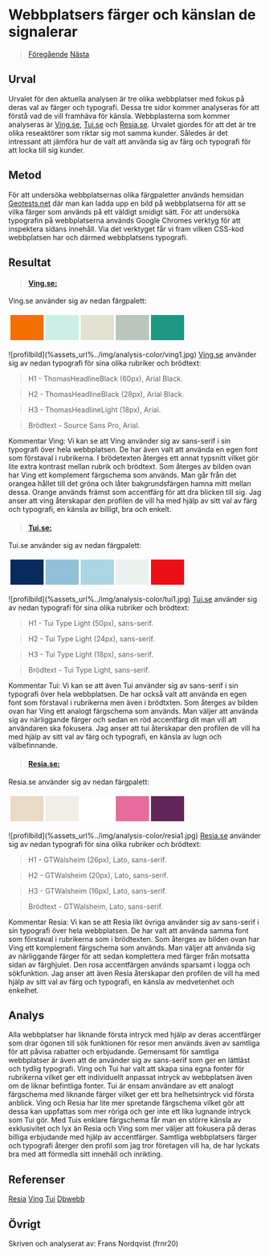 Webbplatsers färger och känslan de signalerar
=======================
><a href="01_colors" class="hide"><i class="fas fa-arrow-left"></i> Föregående</a> <a href="02_load" class="show-analysis">Nästa <i class="fas fa-arrow-right"></i> </a>

Urval
-----------------------
Urvalet för den aktuella analysen är tre olika webbplatser med fokus på deras val av färger och typografi. Dessa tre sidor kommer analyseras för att förstå vad de vill framhäva för känsla.
Webbplasterna som kommer analyseras är <a href="https://www.ving.se/" class="show-analysis">Ving.se</a>, <a href="https://www.tui.se/" class="show-analysis">Tui.se</a> och <a href="https://www.resia.se/" class="show-analysis">Resia.se</a>.
Urvalet gjordes för att det är tre olika reseaktörer som riktar sig mot samma kunder. Således är det intressant att jämföra hur de valt att använda sig av färg och typografi för att locka till sig kunder.

Metod
-----------------------

För att undersöka webbplatsernas olika färgpaletter används hemsidan <a href="https://www.geotests.net/couleurs/" class="show-analysis">Geotests.net</a> där man kan ladda upp en bild på webbplatserna för att se vilka färger som används på ett väldigt smidigt sätt. För att undersöka typografin på webbplatserna används Google Chromes verktyg för att inspektera sidans innehåll. Via det verktyget får vi fram vilken CSS-kod webbplatsen har och därmed webbplatsens typografi.

Resultat
-----------------------

><h4><a href="https://www.ving.se/" class="show-analysis">Ving.se:</a></h4>
Ving.se använder sig av nedan färgpalett:
<table style="border-spacing: 4px; border-collapse: separate">
<tr>
<td style="height: 50px; width: 50px; background-color: rgb(243, 112, 0)">
<td style="height: 50px; width: 50px; background-color: rgb(202, 240, 229)">
<td style="height: 50px; width: 50px; background-color: rgb(225, 226, 209)">
<td style="height: 50px; width: 50px; background-color: rgb(186, 198, 186)">
<td style="height: 50px; width: 50px; background-color: rgb(28, 152 , 132)">
</tr>
</table>
![profilbild](%assets_url%../img/analysis-color/ving1.jpg)
<a href="https://www.ving.se/" class="show-analysis">Ving.se</a> använder sig av nedan typografi för sina olika rubriker och brödtext:

>H1 - ThomasHeadlineBlack (60px), Arial Black.

>H2 - ThomasHeadlineBlack (28px), Arial Black.

>H3 - ThomasHeadlineLight (18px), Arial.

>Brödtext - Source Sans Pro, Arial. 

Kommentar Ving: Vi kan se att Ving använder sig av sans-serif i sin typografi över hela webbplatsen. De har även valt att använda en egen font som förstaval i rubrikerna. I brödetexten återges ett annat typsnitt vilket gör lite extra kontrast mellan rubrik och brödtext. Som återges av bilden ovan har Ving ett komplement färgschema som används. Man går från det orangea hållet till det gröna och låter bakgrundsfärgen hamna mitt mellan dessa. Orange används främst som accentfärg för att dra blicken till sig.
Jag anser att ving återskapar den profilen de vill ha med hjälp av sitt val av färg och typografi, en känsla av billigt, bra och enkelt.

><h4><a href="https://www.tui.se/" class="show-analysis">Tui.se:</a></h4>
Tui.se använder sig av nedan färgpalett:
<table style="border-spacing: 4px; border-collapse: separate">
<tr>
<td style="height: 50px; width: 50px; background-color: rgb(8, 42, 93)">
<td style="height: 50px; width: 50px; background-color: rgb(145, 193, 217)">
<td style="height: 50px; width: 50px; background-color: rgb(172, 213, 227)">
<td style="height: 50px; width: 50px; background-color: rgb(235, 242, 238)">
<td style="height: 50px; width: 50px; background-color: rgb(235, 15 , 21)">
</tr>
</table>
![profilbild](%assets_url%../img/analysis-color/tui1.jpg)
<a href="https://www.Tui.se/" class="show-analysis">Tui.se</a> använder sig av nedan typografi för sina olika rubriker och brödtext:

>H1 - Tui Type Light (50px), sans-serif.

>H2 - Tui Type Light (24px), sans-serif.

>H3 - Tui Type Light (18px), sans-serif.

>Brödtext - Tui Type Light, sans-serif. 

Kommentar Tui: Vi kan se att även Tui använder sig av sans-serif i sin typografi över hela webbplatsen. De har också valt att använda en egen font som förstaval i rubrikerna men även i brödtxten. Som återges av bilden ovan har Ving ett analogt färgschema som används. Man väljer att använda sig av närliggande färger och sedan en röd accentfärg dit man vill att användaren ska fokusera. Jag anser att tui återskapar den profilen de vill ha med hjälp av sitt val av färg och typografi, en känsla av lugn och välbefinnande.

><h4><a href="https://www.resia.se/" class="show-analysis">Resia.se:</a></h4>
Resia.se använder sig av nedan färgpalett:
<table style="border-spacing: 4px; border-collapse: separate">
<tr>
<td style="height: 50px; width: 50px; background-color: rgb(232, 218, 196)">
<td style="height: 50px; width: 50px; background-color: rgb(241, 238, 229)">
<td style="height: 50px; width: 50px; background-color: rgb(255, 255, 255)">
<td style="height: 50px; width: 50px; background-color: rgb(230, 108, 155)">
<td style="height: 50px; width: 50px; background-color: rgb(99, 38 , 89)">
</tr>
</table>
![profilbild](%assets_url%../img/analysis-color/resia1.jpg)
<a href="https://www.resia.se/" class="show-analysis">Resia.se</a> använder sig av nedan typografi för sina olika rubriker och brödtext:

>H1 - GTWalsheim (26px), Lato, sans-serif.

>H2 - GTWalsheim (20px), Lato, sans-serif.

>H3 - GTWalsheim (16px), Lato, sans-serif.

>Brödtext - GTWalsheim, Lato, sans-serif. 

Kommentar Resia: Vi kan se att Resia likt övriga använder sig av sans-serif i sin typografi över hela webbplatsen. De har valt att använda samma font som förstaval i rubrikerna som i brödtexten. Som återges av bilden ovan har Ving ett komplement färgschema som används. Man väljer att använda sig av närliggande färger för att sedan komplettera med färger från motsatta sidan av färghjulet. Den rosa accentfärgen används sparsamt i logga och sökfunktion. Jag anser att även Resia återskapar den profilen de vill ha med hjälp av sitt val av färg och typografi, en känsla av medvetenhet och enkelhet.

Analys
-----------------------

Alla webbplatser har liknande första intryck med hjälp av deras accentfärger som drar ögonen till sök funktionen för resor men används även av samtliga för att påvisa rabatter och erbjudande. Gemensamt för samtliga webbplatser är även att de använder sig av sans-serif som ger en lättläst och tydlig typografi. Ving och Tui har valt att skapa sina egna fonter för rubrikerna vilket ger ett individuellt anpassat intryck av webbplatsen även om de liknar befintliga fonter. Tui är ensam användare av ett analogt färgschema med liknande färger vilket ger ett bra helhetsintryck vid första anblick. Ving och Resia har lite mer spretande färgschema vilket gör att dessa kan uppfattas som mer röriga och ger inte ett lika lugnande intryck som Tui gör. Med Tuis enklare färgschema får man en större känsla av exklusivitet och lyx än Resia och Ving som mer väljer att fokusera på deras billiga erbjudande med hjälp av accentfärger. Samtliga webbplatsers färger och typografi återger den profil som jag tror företagen vill ha, de har lyckats bra med att förmedla sitt innehåll och inrikting.

Referenser
-----------------------
<a href="https://www.resia.se/" class="show-analysis">Resia</a>
<a href="https://www.ving.se/" class="show-analysis">Ving</a>
<a href="https://www.tui.se/" class="show-analysis">Tui</a>
<a href="https://dbwebb.se/guide/design-med-html5-och-css3/farg" class="show-analysis">Dbwebb</a>

Övrigt
-----------------------

Skriven och analyserat av: Frans Nordqvist (frnr20)